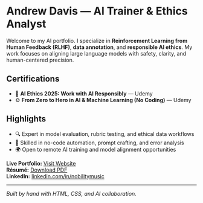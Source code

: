 # Andrew Davis — AI Trainer & Ethics Analyst

Welcome to my AI portfolio. I specialize in **Reinforcement Learning from Human Feedback (RLHF)**, **data annotation**, and **responsible AI ethics**. My work focuses on aligning large language models with safety, clarity, and human-centered precision.

## Certifications
- 🧠 **AI Ethics 2025: Work with AI Responsibly** — Udemy  
- ⚙️ **From Zero to Hero in AI & Machine Learning (No Coding)** — Udemy  

## Highlights
- 🔍 Expert in model evaluation, rubric testing, and ethical data workflows  
- 🧩 Skilled in no-code automation, prompt crafting, and error analysis  
- 🌍 Open to remote AI training and model alignment opportunities  

**Live Portfolio:** [Visit Website](https://<your-github-username>.github.io/Andrew-Davis-Ai-Portfolio/)  
**Résumé:** [Download PDF](./Andrew_Davis_Resume.pdf)  
**LinkedIn:** [linkedin.com/in/nobilitymusic](https://www.linkedin.com/in/nobilitymusic)

---

_Built by hand with HTML, CSS, and AI collaboration._